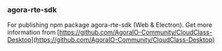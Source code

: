 ### agora-rte-sdk

For publishing npm package agora-rte-sdk (Web & Electron). Get more information from [https://github.com/AgoraIO-Community/CloudClass-Desktop](https://github.com/AgoraIO-Community/CloudClass-Desktop)
